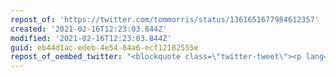 ```yaml
---
repost_of: 'https://twitter.com/tommorris/status/1361651677984612357'
created: '2021-02-16T12:23:03.844Z'
modified: '2021-02-16T12:23:03.844Z'
guid: eb44d1ac-edeb-4e54-84a6-ecf12182555e
repost_of_oembed_twitter: "<blockquote class=\"twitter-tweet\"><p lang=\"en\" dir=\"ltr\">I used to greatly dislike the term &quot;hustle&quot;. I now love it.<br><br>When I hear someone using it, I&#39;m immediately alerted to the fact that I&#39;ve found myself accidentally listening to someone who says &quot;hustle&quot; unironically, and I can act accordingly.</p>&mdash; Tom Morris  \U0001F3F3️‍\U0001F308 (@tommorris) <a href=\"https://twitter.com/tommorris/status/1361651677984612357?ref_src=twsrc%5Etfw\">February 16, 2021</a></blockquote>\n<script async src=\"https://platform.twitter.com/widgets.js\" charset=\"utf-8\"></script>\n"
---
```

 

